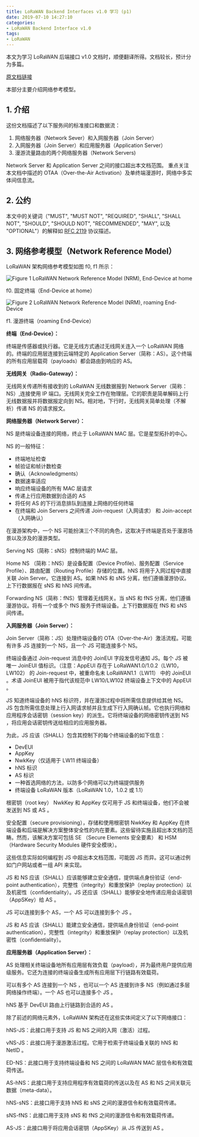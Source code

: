 ```yaml
---
title: LoRaWAN Backend Interfaces v1.0 学习 (p1)
date: 2019-07-10 14:27:10
categories: 
- LoRaWAN Backend Interface v1.0
tags:
- LoRaWAN
---
```


本文为学习 LoRaWAN 后端接口 v1.0 文档时，顺便翻译所得。文档较长，预计分为多篇。

[原文档链接](https://lora-alliance.org/resource-hub/lorawantm-back-end-interfaces-v10)

本部分主要介绍网络参考模型。

<!--more-->

## 1. 介绍

这份文档描述了以下服务间的标准接口和数据流：

1. 网络服务器（Network Sever）和入网服务器（Join Server）
2. 入网服务器（Join Server）和应用服务器（Application Server）
3. 漫游流量路由的两个网络服务器（Network Servers)

Network Server 和 Application Server 之间的接口超出本文档范围。
重点关注本文档中描述的 OTAA（Over-the-Air Activation）及单终端漫游时，网络中多实体间信息流。

## 2. 公约

本文中的关键词（"MUST", "MUST NOT", "REQUIRED", "SHALL", "SHALL NOT", "SHOULD", "SHOULD NOT", "RECOMMENDED", "MAY", 以及 "OPTIONAL"）的解释如 [RFC 2119](https://tools.ietf.org/html/rfc2119) 协议描述。

## 3. 网络参考模型（Network Reference Model）

LoRaWAN 架构网络参考模型如图 f0, f1 所示：

![Figure 1 LoRaWAN Network Reference Model (NRM), End-Device at home](f0.png)

f0. 固定终端（End-Device at home）

![Figure 2 LoRaWAN Network Reference Model (NRM), roaming End-Device](f1.png)

f1. 漫游终端（roaming End-Device）

**终端（End-Device）：**

终端是传感器或执行器。它是无线方式通过无线网关连入一个 LoRaWAN 网络的。终端的应用层连接到云端特定的 Application Server（简称：AS）。这个终端的所有应用层载荷（payloads）都会路由到响应的 AS。

**无线网关（Radio-Gateway）：**

无线网关传递所有接收到的 LoRaWAN 无线数据报到 Network Server（简称：NS）,连接使用 IP 端口。无线网关完全工作在物理层。它的职责是简单解码上行无线数据报并将数据报定向到 NS。相对地，下行时，无线网关简单处理（不解析）传递 NS 的请求报文。

**网络服务器（Network Server）：**

NS 是终端设备连接的网络，终止于 LoRaWAN MAC 层。它是星型拓扑的中心。

NS 的一般特征：

* 终端地址检查
* 帧验证和帧计数检查
* 确认（Acknowledgments）
* 数据速率适应
* 响应终端设备的所有 MAC 层请求
* 传递上行应用数据到合适的 AS
* 将任何 AS 的下行消息排队到连接上网络的任何终端
* 在终端和 Join Servers 之间传递 Join-request（入网请求） 和 Join-accept（入网确认）

在漫游架构中，一个 NS 可能扮演三个不同的角色，这取决于终端是否处于漫游场景以及涉及的漫游类型。

Serving NS（简称：sNS）控制终端的 MAC 层。

Home NS （简称：hNS）是设备配置（Device Profile)、服务配置（Service Profile）、路由配置（Routing Profile）存储的位置。hNS 将用于入网过程中直接关联 Join Server。它连接到 AS。如果 hNS 和 sNS 分离，他们遵循漫游协议。上下行数据报在 sNS 和 hNS 间传递。

Forwarding NS（简称：fNS）管理着无线网关。当 sNS 和 fNS 分离，他们遵循漫游协议。将有一个或多个 fNS 服务于终端设备。上下行数据报在 fNS 和 sNS 间传递。

**入网服务器（Join Server）：**

Join Server（简称：JS）处理终端设备的 OTA（Over-the-Air）激活流程。可能有许多 JS 连接到一个 NS，且一个 JS 可能连接多个 NS。

终端设备通过 Join-request 消息中的 JoinEUI 字段发信号通知 JS。每个 JS 被唯一 JoinEUI 值标识。（注意：AppEUI 存在于 LoRaWAN1.0/1.0.2（LW10，LW102） 的 Join-request 中，被重命名未 LoRaWAN1.1（LW11） 中的 JoinEUI 。术语 JoinEUI 被用于指代该规范中 LW10/LW102 终端设备上下文中的 AppEUI 。

JS 知道终端设备的 hNS 标识符，并在漫游过程中将所需信息提供给其他 NS。
JS 包含所需信息处理上行入网请求帧并且生成下行入网确认帧。它也执行网络和应用程序会话密钥（session key）的派生。它将终端设备的网络密钥传送到 NS ，将应用会话密钥传送给相应的应用服务器。

为此，JS 应该（SHALL）包含其控制下的每个终端设备的如下信息：

* DevEUI
* AppKey
* NwkKey（仅适用于 LW11 终端设备）
* hNS 标识
* AS 标识
* 一种首选网络的方法，以防多个网络可以为终端提供服务
* 终端设备 LoRaWAN 版本（LoRaWAN 1.0，1.0.2 或 1.1）

根密钥（root key） NwkKey 和 AppKey 仅可用于 JS 和终端设备，他们不会被发送到 NS 或 AS 。

安全配置（secure provisioning），存储和使用根密钥 NwkKey 和 AppKey 在终端设备和后端是解决方案整体安全性的内在要素。这些留待实施且超出本文档的范畴。然而，该解决方案可包括 SE （Secure Elements 安全要素） 和 HSM （Hardware Security Modules 硬件安全模块）。

这些信息实际如何编程到 JS 中超出本文档范围，可能因 JS 而异。这可以通过例如门户网站或者一组 API 来实现。

JS 和 NS 应该（SHALL）应该能够建立安全通信，提供端点身份验证（end-point authentication），完整性（integrity）和重放保护（replay protection）以及机密性（confidentiality）。JS 还应该（SHALL）能够安全地传递应用会话密钥（AppSKey）给 AS 。

JS 可以连接到多个 AS，一个 AS 可以连接到多个 JS 。

JS 和 AS 应该（SHALL）能建立安全通信，提供端点身份验证（end-point authentication），完整性（integrity）和重放保护（replay protection）以及机密性（confidentiality）。

**应用服务器（Application Server）：**

AS 处理相关终端设备地所有应用层有效负载（payload），并为最终用户提供应用级服务。它还为连接的终端设备生成所有应用层下行链路有效载荷。

可以有多个 AS 连接到一个 NS ，也可以一个 AS 连接到许多 NS（例如通过多层网络操作终端）。一个 AS 也可以连接多个 JS 。

hNS 基于 DevEUI 路由上行链路到合适的 AS 。

除了前述的网络元素外，LoRaWAN 架构还在这些实体间定义了以下网络接口：

hNS-JS：此接口用于支持 JS 和 NS 之间的入网（激活）过程。

vNS-JS：此接口用于漫游激活过程。它用于检索于终端设备关联的 hNS 和 NetID 。

ED-NS：此接口用于支持终端设备和 NS 之间的 LoRaWAN MAC 层信令和有效载荷传送。

AS-hNS：此接口用于支持应用程序有效载荷的传送以及在 AS 和 NS 之间关联元数据（meta-data）。

hNS-sNS：此接口用于支持 hNS 和 sNS 之间的漫游信令和有效载荷传递。

sNS-fNS：此接口用于支持 sNS 和 fNS 之间的漫游信令和有效载荷传递。

AS-JS：此接口用于将应用会话密钥（AppSKey）从 JS 传送到 AS 。
